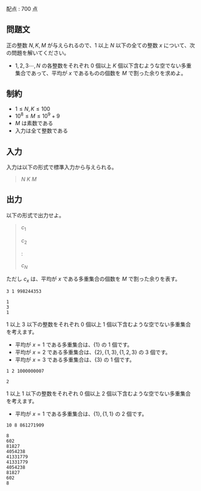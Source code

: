 配点 : $700$ 点

## 問題文

正の整数 $N, K, M$ が与えられるので、$1$ 以上 $N$ 以下の全ての整数 $x$ について、次の問題を解いてください。

- $1, 2, 3 \cdots, N$ の各整数をそれぞれ $0$ 個以上 $K$ 個以下含むような空でない多重集合であって、平均が
 $x$ であるものの個数を $M$ で割った余りを求めよ。

## 制約

- $1 \leq N, K \leq 100$
- $10^8 \leq M \leq 10^9 + 9$
- $M$ は素数である
- 入力は全て整数である

## 入力

入力は以下の形式で標準入力から与えられる。

> $N$ $K$ $M$

## 出力

以下の形式で出力せよ。

> $c_1$
> 
> $c_2$
> 
> $:$
> 
> $c_N$

ただし $c_x$ は、平均が $x$ である多重集合の個数を $M$ で割った余りを表す。

```input1
3 1 998244353
```

```output1
1
3
1
```

$1$ 以上 $3$ 以下の整数をそれぞれ $0$ 個以上 $1$ 個以下含むような空でない多重集合を考えます。

- 平均が $x = 1$ である多重集合は、$\{1\}$ の $1$ 個です。
- 平均が $x = 2$ である多重集合は、$\{2\}, \{1, 3\}, \{1, 2, 3\}$ の $3$ 個です。
- 平均が $x = 3$ である多重集合は、$\{3\}$ の $1$ 個です。

```input2
1 2 1000000007
```

```output2
2
```

$1$ 以上 $1$ 以下の整数をそれぞれ $0$ 個以上 $2$ 個以下含むような空でない多重集合を考えます。

- 平均が $x = 1$ である多重集合は、$\{1\}, \{1, 1\}$ の $2$ 個です。

```input3
10 8 861271909
```

```output3
8
602
81827
4054238
41331779
41331779
4054238
81827
602
8
```